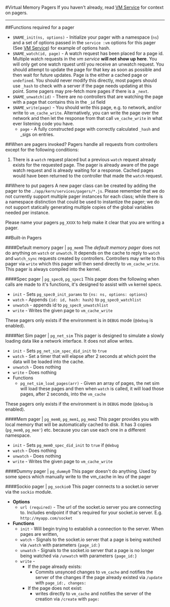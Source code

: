 #Virtual Memory Pagers
If you haven't already, read [VM Service](../vm.md) for context on pagers.

------
##Functions required for a pager
  * `$NAME_init(ns, options)` - Initialize your pager with a namespace (`ns`) and a set of options passed in the `service :vm` options for this pager (See [VM Service](../vm.md)) for example of options hash.
  * `$NAME_watch(id, page)` - A watch request has been placed for a page id. Multiple watch requests in the *vm service* **will not show up here**.
      You will only get one watch rquest until you receive an unwatch request. You should attempt to update the page for that key as soon as possible
      and then wait for future updates. Page is the either a cached page or `undefined`. You should never modify this directly, most pagers should use
      `_hash` to check with a server if the page needs updating at this point. Some pagers may pre-fetch more pages if there is a `_next`.
  * `$NAME_unwatch(id)` - There are no controllers that are watching the page with a page that contains this in the `_id` field
  * `$NAME_write(page)` - You should write this page, e.g. to network, and/or write to `vm_cache_write`.  Alternatively, you can write the page over the network and then let the response from that call `vm_cache_write` in what ever listening code you have.
    * `page` - A fully constructed page with correctly calculated `_hash` and _sigs on entries.

##When are pagers invoked?
Pagers handle all requests from controllers except for the following conditions:
  1. There is a `watch` request placed but a previous `watch` request already exists for the requested page. The pager is already aware of the page watch request and is already waiting for a response. Cached pages would have been returned to the controller that made the `watch` request.

##Where to put pagers
A new pager class can be created by adding the pager to the `./app/kern/services/pagers/*.js`. Please remember that we do not currently support multiple pager instances for each class; while there is a namespace distinction that could be used to instantize the pager; we do not support statically generating multiple copies of the global variables needed per instance.

Please name your pagers `pg_XXXX` to help make it clear that you are writing a pager.

##Built-in Pagers

####Default memory pager | `pg_mem0`
The *default memory pager* does not do anything on `watch` or `unwatch`. It depends on the cache to reply to `watch` and `watch_sync` requests created by controllers. Controllers may write to this pager via `write` which this pager will then send directly to `vm_cache_write`. This pager is always compiled into the kernel.

####Spec pager | `pg_spec0`, `pg_spec1`
This pager does the following when calls are made to it's functions, it's designed to assist with `vm` kernel specs.
  * `init` - Sets `pg_spec0_init_params` to `{ns: ns, options: options}`
  * `watch` - Appends `{id: id, hash: hash}` to `pg_spec0_watchlist`
  * `unwatch` - appends id to `pg_spec0_unwatchlist`
  * `write` - Writes the given page to `vm_cache_write`

These pagers only exists if the environment is in `DEBUG` mode (`@debug` is enabled).

####Net Sim pager | `pg_net_sim`
This pager is designed to simulate a slowly loading data like a network interface. It does not allow writes.
  * `init` - Sets `pg_net_sim_spec_did_init` to `true`
  * `watch` - Set a timer that will elapse after 2 seconds at which point the data will be loaded into the cache.
  * `unwatch` - Does nothing
  * `write` - Does nothing
  * Functions
    * `pg_net_sim_load_pages(arr)` - Given an array of pages, the net sim will load these pages and then when `watch` is called,
      it will load those pages, after 2 seconds, into the `vm_cache`

These pagers only exists if the environment is in `DEBUG` mode (`@debug` is enabled).

####Mem pager | `pg_mem0`, `pg_mem1`, `pg_mem2`
This pager provides you with local memory that will be automatically cached to disk. It has 3 copies
(`pg_mem0`, `pg_mem'`) etc. because you can use each one in a different namespace.
  * `init` - Sets `pg_mem0_spec_did_init` to `true` if `@debug`
  * `watch` - Does nothing
  * `unwatch` - Does nothing
  * `write` - Writes the given page to `vm_cache_write`

####Dummy pager | `pg_dummy0`
This pager doesn't do anything. Used by some specs which manually write to the vm_cache in leu of the pager

####Sockio pager | `pg_sockio0`
This pager connects to a socket.io server via the `sockio` module.
  * **Options**
    * `url (required)` - The url of the socket.io server you are connecting to. Includes endpoint if that's required for your socket.io server. E.g.
        `http://myapp.com/socket`
  * **Functions**
    * `init` - Will begin trying to establish a connection to the server. When pages are written, 
    * `watch` - Signals to the socket.io server that a page is being watched via `/watch` with parameters `{page_id:}`
    * `unwatch` - Signals to the socket.io server that a page is no longer being watched via `/unwatch` with parameters `{page_id:}` 
    * `write` - 
      * If the page already exists:
        * Commits unsynced changes to `vm_cache` and notifies the server of the changes if the page already existed via `/update` with `page_id:,
            changes:`
      * If the page does not exist:
        * writes directly to `vm_cache` and notifies the server of the creation via `/create` with `page:`
